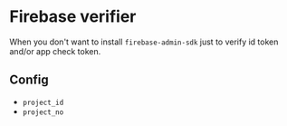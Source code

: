# Firebase verifier

When you don't want to install `firebase-admin-sdk` just to verify id token and/or app check token.

## Config

- `project_id`
- `project_no`

